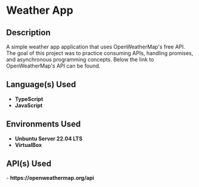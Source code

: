 <h1>Weather App</h1>

<h2>Description</h2>
A simple weather app application that uses OpenWeatherMap's free API. The goal of this project was to practice consuming APIs, handling promises, and asynchronous programming concepts. Below the link to OpenWeatherMap's API can be found.
<br />


<h2>Language(s) Used</h2>

- <b>TypeScript</b>
- <b>JavaScript</b> 

<h2>Environments Used </h2>

- <b>Unbuntu Server 22.04 LTS</b>
- <b>VirtualBox</b>

<h2>API(s) Used</h2>
- <b>https://openweathermap.org/api</b>


